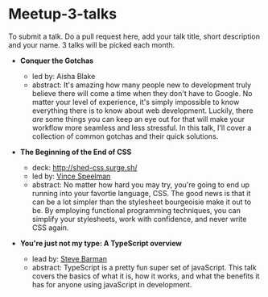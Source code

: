 # Meetup-3-talks

To submit a talk. Do a pull request here, add your talk title, short description and your name. 3 talks will be picked each month.



- __Conquer the Gotchas__
  - led by: Aisha Blake
  - abstract: It's amazing how many people new to development truly believe there will come a time when they don't have to Google. No matter your level of experience, it's simply impossible to know everything there is to know about web development. Luckily, there _are_ some things you can keep an eye out for that will make your workflow more seamless and less stressful. In this talk, I'll cover a collection of common gotchas and their quick solutions.

- __The Beginning of the End of CSS__
  - deck: http://shed-css.surge.sh/
  - led by: [Vince Speelman](vince@ted.com)
  - abstract: No matter how hard you may try, you're going to end up running into your favortie language, CSS. The good news is that it can be a lot simpler than the stylesheet bourgeoisie make it out to be. By employing functional programming techniques, you can simplify your stylesheets, work with confidence, and never write CSS again.

- __You're just not my type: A TypeScript overview__
  - lead by: [Steve Barman](http://stevebarman.com) 
  - abstract: TypeScript is a pretty fun super set of javaScript. This talk covers the basics of what it is, how it works, and what the benefits it has for anyone using javaScript in development.
 
